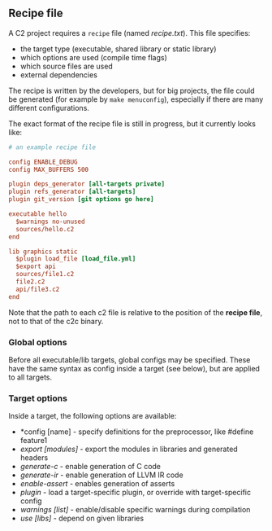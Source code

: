 ## Recipe file

A C2 project requires a `recipe` file (named *recipe.txt*). This file specifies:

* the target type (executable, shared library or static library)
* which options are used (compile time flags)
* which source files are used
* external dependencies

The recipe is written by the developers, but for big projects, the file could
be generated (for example by `make menuconfig`), especially if there are many
different configurations.

The exact format of the recipe file is still in progress, but it currently looks like:

```ini
# an example recipe file

config ENABLE_DEBUG
config MAX_BUFFERS 500

plugin deps_generator [all-targets private]
plugin refs_generator [all-targets]
plugin git_version [git options go here]

executable hello
  $warnings no-unused
  sources/hello.c2
end

lib graphics static
  $plugin load_file [load_file.yml]
  $export api
  sources/file1.c2
  file2.c2
  api/file3.c2
end
```
Note that the path to each c2 file is relative to the position of the __recipe file__, not
to that of the c2c binary.

### Global options

Before all executable/lib targets, global configs may be specified. These have
the same syntax as config inside a target (see below), but are applied to all
targets.


### Target options

Inside a target, the following options are available:

 * *config [name] <value> - specify definitions for the preprocessor, like #define feature1
 * *export [modules]* - export the modules in libraries and generated headers
 * *generate-c* - enable generation of C code
 * *generate-ir* - enable generation of LLVM IR code
 * *enable-assert* - enables generation of asserts
 * *plugin* - load a target-specific plugin, or override with target-specific config
 * *warnings [list]* - enable/disable specific warnings during compilation
 * *use [libs]* - depend on given libraries


